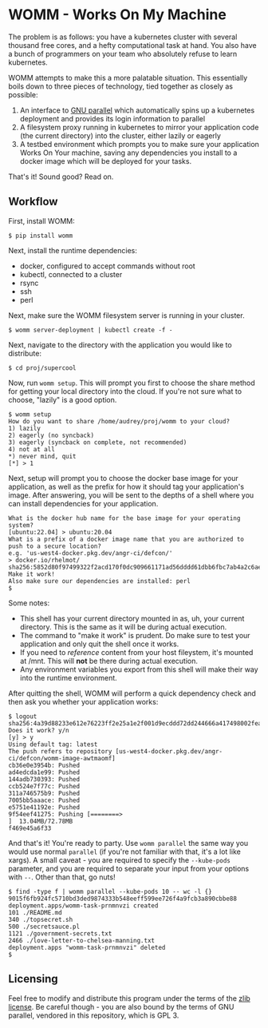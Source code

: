 WOMM - Works On My Machine
==========================

The problem is as follows: you have a kubernetes cluster with several thousand free cores, and a hefty computational task at hand.
You also have a bunch of programmers on your team who absolutely refuse to learn kubernetes.

WOMM attempts to make this a more palatable situation.
This essentially boils down to three pieces of technology, tied together as closely as possible:

1. An interface to [GNU parallel](https://www.gnu.org/software/parallel/) which automatically spins up a kubernetes deployment and provides its login information to parallel
2. A filesystem proxy running in kubernetes to mirror your application code (the current directory) into the cluster, either lazily or eagerly
3. A testbed environment which prompts you to make sure your application Works On Your machine, saving any dependencies you install to a docker image which will be deployed for your tasks.

That's it! Sound good? Read on.

Workflow
--------

First, install WOMM:

```
$ pip install womm
```

Next, install the runtime dependencies:

- docker, configured to accept commands without root
- kubectl, connected to a cluster
- rsync
- ssh
- perl

Next, make sure the WOMM filesystem server is running in your cluster.

```
$ womm server-deployment | kubectl create -f -
```

Next, navigate to the directory with the application you would like to distribute:

```
$ cd proj/supercool
```

Now, run `womm setup`.
This will prompt you first to choose the share method for getting your local directory into the cloud.
If you're not sure what to choose, "lazily" is a good option.

```
$ womm setup
How do you want to share /home/audrey/proj/womm to your cloud?
1) lazily
2) eagerly (no syncback)
3) eagerly (syncback on complete, not recommended)
4) not at all
*) never mind, quit
[*] > 1
```

Next, setup will prompt you to choose the docker base image for your application, as well as the prefix for how it should tag your application's image.
After answering, you will be sent to the depths of a shell where you can install dependencies for your application.

```
What is the docker hub name for the base image for your operating system?
[ubuntu:22.04] > ubuntu:20.04
What is a prefix of a docker image name that you are authorized to push to a secure location?
e.g. 'us-west4-docker.pkg.dev/angr-ci/defcon/'
> docker.io/rhelmot/
sha256:5852d80f97499322f2acd170f0dc909661171ad56dddd61dbb6fbc7ab4a2c6ae
Make it work!
Also make sure our dependencies are installed: perl
$
```

Some notes:
- This shell has your current directory mounted in as, uh, your current directory.
  This is the same as it will be during actual execution.
- The command to "make it work" is prudent. Do make sure to test your application and only quit the shell once it works.
- If you need to _reference_ content from your host fileystem, it's mounted at /mnt. This will **not** be there during actual execution.
- Any environment variables you export from this shell will make their way into the runtime environment.

After quitting the shell, WOMM will perform a quick dependency check and then ask you whether your application works:

```
$ logout
sha256:4a39d88233e612e76223ff2e25a1e2f001d9ecddd72dd244666a417498002fea
Does it work? y/n
[y] > y
Using default tag: latest
The push refers to repository [us-west4-docker.pkg.dev/angr-ci/defcon/womm-image-awtmaomf]
cb36e0e3954b: Pushed
ad4edcda1e99: Pushed
144adb730393: Pushed
ccb524e7f77c: Pushed
311a746575b9: Pushed
7005bb5aaace: Pushed
e5751e41192e: Pushed
9f54eef41275: Pushing [========>                                          ]  13.04MB/72.78MB
f469e45a6f33
```

And that's it! You're ready to party.
Use `womm parallel` the same way you would use normal `parallel` (if you're not familiar with that, it's a lot like xargs).
A small caveat - you are required to specify the `--kube-pods` parameter, and you are required to separate your input from your options with `--`.
Other than that, go nuts!

```
$ find -type f | womm parallel --kube-pods 10 -- wc -l {}
9015f6fb924fc5710bd3ded9874333b548eeff599ee726f4a9fcb3a890cbbe88
deployment.apps/womm-task-prnmnvzi created
101 ./README.md
340 ./topsecret.sh
500 ./secretsauce.pl
1121 ./government-secrets.txt
2466 ./love-letter-to-chelsea-manning.txt
deployment.apps "womm-task-prnmnvzi" deleted
$
```

Licensing
---------

Feel free to modify and distribute this program under the terms of the [zlib license](./LICENSE).
Be careful though - you are also bound by the terms of GNU parallel, vendored in this repository, which is GPL 3.

